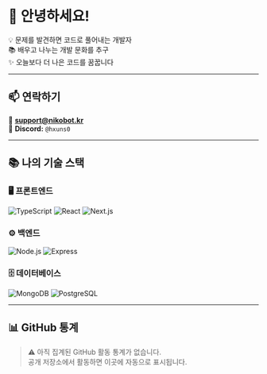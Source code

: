 # 👋 안녕하세요!

💡 문제를 발견하면 코드로 풀어내는 개발자  
📚 배우고 나누는 개발 문화를 추구  
✨ 오늘보다 더 나은 코드를 꿈꿉니다

---

## 📫 연락하기

📧 **support@nikobot.kr**  
💬 **Discord:** `@hxuns0`

---

## 📚 나의 기술 스택

### 🖥️ 프론트엔드
![TypeScript](https://img.shields.io/badge/TypeScript-3178C6?style=for-the-badge&logo=typescript&logoColor=white)
![React](https://img.shields.io/badge/React-61DAFB?style=for-the-badge&logo=react&logoColor=black)
![Next.js](https://img.shields.io/badge/Next.js-000000?style=for-the-badge&logo=nextdotjs&logoColor=white)

### ⚙️ 백엔드
![Node.js](https://img.shields.io/badge/Node.js-339933?style=for-the-badge&logo=nodedotjs&logoColor=white)
![Express](https://img.shields.io/badge/Express-000000?style=for-the-badge&logo=express&logoColor=white)

### 🗄️ 데이터베이스
![MongoDB](https://img.shields.io/badge/MongoDB-47A248?style=for-the-badge&logo=mongodb&logoColor=white)
![PostgreSQL](https://img.shields.io/badge/PostgreSQL-4169E1?style=for-the-badge&logo=postgresql&logoColor=white)

---

## 📊 GitHub 통계

> ⚠️ 아직 집계된 GitHub 활동 통계가 없습니다.  
> 공개 저장소에서 활동하면 이곳에 자동으로 표시됩니다.
